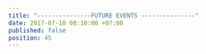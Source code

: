 ```yaml
---
title: "---------------FUTURE EVENTS ---------------"
date: 2017-07-10 08:10:00 +07:00
published: false
position: 45
---
```


